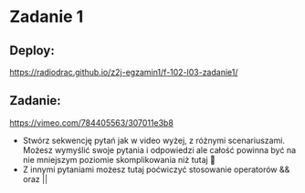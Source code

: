 # Zadanie 1

## Deploy:

https://radiodrac.github.io/z2j-egzamin1/f-102-l03-zadanie1/

## Zadanie:

https://vimeo.com/784405563/307011e3b8

 - Stwórz sekwencję pytań jak w video wyżej, z różnymi scenariuszami. Możesz wymyślić swoje pytania i odpowiedzi ale całość powinna być na nie mniejszym poziomie skomplikowania niż tutaj 🙂
 - Z innymi pytaniami możesz tutaj poćwiczyć stosowanie operatorów && oraz ||
